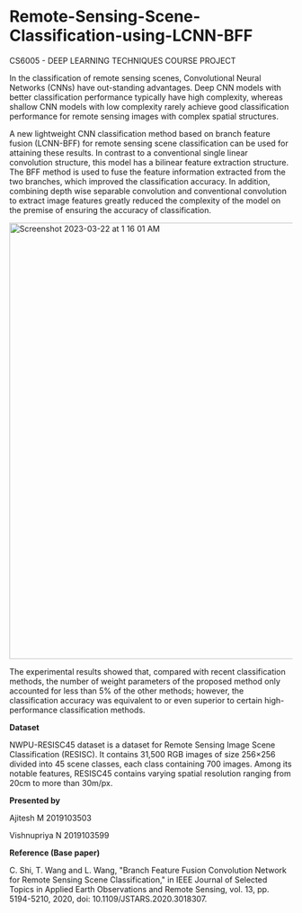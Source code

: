 # Remote-Sensing-Scene-Classification-using-LCNN-BFF
CS6005 - DEEP LEARNING TECHNIQUES COURSE PROJECT

In the classification of remote sensing scenes, Convolutional Neural Networks (CNNs) have out-standing advantages. Deep CNN models with better classification performance typically have high complexity, whereas shallow CNN models with low complexity rarely achieve good classification performance for remote sensing images with complex spatial structures. 

A new lightweight CNN classification method based on branch feature fusion (LCNN-BFF) for remote sensing scene classification can be used for attaining these results. In contrast to a conventional single linear convolution structure, this model has a bilinear feature extraction structure. The BFF method is used to fuse the feature information extracted from the two branches, which improved the classification accuracy. In addition, combining depth wise separable convolution and conventional convolution to extract image features greatly reduced the complexity of the model on the premise of ensuring the accuracy of classification.

<img width="776" alt="Screenshot 2023-03-22 at 1 16 01 AM" src="https://user-images.githubusercontent.com/69707961/226723860-ccc298df-ff0d-44b2-b47d-47bfaf2185d2.png">

The experimental results showed that, compared with recent classification methods, the number of weight parameters of the proposed method only accounted for less than 5% of the other methods; however, the classification accuracy was equivalent to or even superior to certain high-performance classification methods.

**Dataset**

NWPU-RESISC45 dataset is a dataset for Remote Sensing Image Scene Classification (RESISC). It contains 31,500 RGB images of size 256×256 divided into 45 scene classes, each class containing 700 images. Among its notable features, RESISC45 contains varying spatial resolution ranging from 20cm to more than 30m/px.

**Presented by**

Ajitesh M 2019103503

Vishnupriya N 2019103599

**Reference (Base paper)**

C. Shi, T. Wang and L. Wang, "Branch Feature Fusion Convolution Network for Remote Sensing Scene Classification," in IEEE Journal of Selected Topics in Applied Earth Observations and Remote Sensing, vol. 13, pp. 5194-5210, 2020, doi: 10.1109/JSTARS.2020.3018307.
